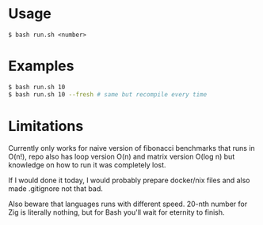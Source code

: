 # Usage
`$ bash run.sh <number>`

# Examples
```bash
$ bash run.sh 10
$ bash run.sh 10 --fresh # same but recompile every time
```

# Limitations
Currently only works for naive version of fibonacci benchmarks that runs in
O(n!), repo also has loop version O(n) and matrix version O(log n) but
knowledge on how to run it was completely lost.

If I would done it today, I would probably prepare docker/nix files and also
made .gitignore not that bad.

Also beware that languages runs with different speed. 20-nth number for Zig is
literally nothing, but for Bash you'll wait for eternity to finish.
